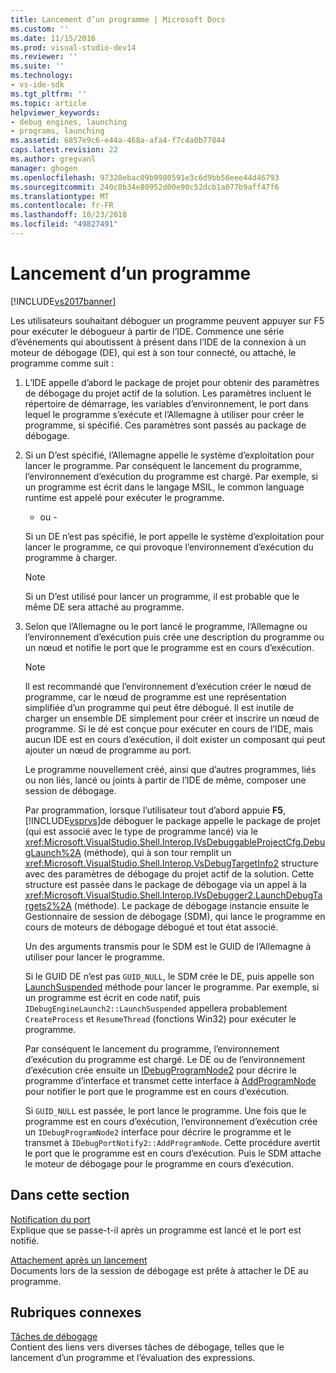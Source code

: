 ```yaml
---
title: Lancement d’un programme | Microsoft Docs
ms.custom: ''
ms.date: 11/15/2016
ms.prod: visual-studio-dev14
ms.reviewer: ''
ms.suite: ''
ms.technology:
- vs-ide-sdk
ms.tgt_pltfrm: ''
ms.topic: article
helpviewer_keywords:
- debug engines, launching
- programs, launching
ms.assetid: 6857e9c6-e44a-468a-afa4-f7c4a0b77844
caps.latest.revision: 22
ms.author: gregvanl
manager: ghogen
ms.openlocfilehash: 97320ebac09b9980591e3c6d9bb56eee44d46793
ms.sourcegitcommit: 240c8b34e80952d00e90c52dcb1a077b9aff47f6
ms.translationtype: MT
ms.contentlocale: fr-FR
ms.lasthandoff: 10/23/2018
ms.locfileid: "49827491"
---
```

# <a name="launching-a-program"></a>Lancement d’un programme
[!INCLUDE[vs2017banner](../../includes/vs2017banner.md)]

Les utilisateurs souhaitant déboguer un programme peuvent appuyer sur F5 pour exécuter le débogueur à partir de l’IDE. Commence une série d’événements qui aboutissent à présent dans l’IDE de la connexion à un moteur de débogage (DE), qui est à son tour connecté, ou attaché, le programme comme suit :  
  
1. L’IDE appelle d’abord le package de projet pour obtenir des paramètres de débogage du projet actif de la solution. Les paramètres incluent le répertoire de démarrage, les variables d’environnement, le port dans lequel le programme s’exécute et l’Allemagne à utiliser pour créer le programme, si spécifié. Ces paramètres sont passés au package de débogage.  
  
2. Si un D’est spécifié, l’Allemagne appelle le système d’exploitation pour lancer le programme. Par conséquent le lancement du programme, l’environnement d’exécution du programme est chargé. Par exemple, si un programme est écrit dans le langage MSIL, le common language runtime est appelé pour exécuter le programme.  
  
    - ou -  
  
    Si un DE n’est pas spécifié, le port appelle le système d’exploitation pour lancer le programme, ce qui provoque l’environnement d’exécution du programme à charger.  
  
   > [!NOTE]
   >  Si un D’est utilisé pour lancer un programme, il est probable que le même DE sera attaché au programme.  
  
3. Selon que l’Allemagne ou le port lancé le programme, l’Allemagne ou l’environnement d’exécution puis crée une description du programme ou un nœud et notifie le port que le programme est en cours d’exécution.  
  
   > [!NOTE]
   >  Il est recommandé que l’environnement d’exécution créer le nœud de programme, car le nœud de programme est une représentation simplifiée d’un programme qui peut être débogué. Il est inutile de charger un ensemble DE simplement pour créer et inscrire un nœud de programme. Si le dé est conçue pour exécuter en cours de l’IDE, mais aucun IDE est en cours d’exécution, il doit exister un composant qui peut ajouter un nœud de programme au port.  
  
   Le programme nouvellement créé, ainsi que d’autres programmes, liés ou non liés, lancé ou joints à partir de l’IDE de même, composer une session de débogage.  
  
   Par programmation, lorsque l’utilisateur tout d’abord appuie **F5**, [!INCLUDE[vsprvs](../../includes/vsprvs-md.md)]de déboguer le package appelle le package de projet (qui est associé avec le type de programme lancé) via le <xref:Microsoft.VisualStudio.Shell.Interop.IVsDebuggableProjectCfg.DebugLaunch%2A> (méthode), qui à son tour remplit un <xref:Microsoft.VisualStudio.Shell.Interop.VsDebugTargetInfo2> structure avec des paramètres de débogage du projet actif de la solution. Cette structure est passée dans le package de débogage via un appel à la <xref:Microsoft.VisualStudio.Shell.Interop.IVsDebugger2.LaunchDebugTargets2%2A> (méthode). Le package de débogage instancie ensuite le Gestionnaire de session de débogage (SDM), qui lance le programme en cours de moteurs de débogage débogué et tout état associé.  
  
   Un des arguments transmis pour le SDM est le GUID de l’Allemagne à utiliser pour lancer le programme.  
  
   Si le GUID DE n’est pas `GUID_NULL`, le SDM crée le DE, puis appelle son [LaunchSuspended](../../extensibility/debugger/reference/idebugenginelaunch2-launchsuspended.md) méthode pour lancer le programme. Par exemple, si un programme est écrit en code natif, puis `IDebugEngineLaunch2::LaunchSuspended` appellera probablement `CreateProcess` et `ResumeThread` (fonctions Win32) pour exécuter le programme.  
  
   Par conséquent le lancement du programme, l’environnement d’exécution du programme est chargé. Le DE ou de l’environnement d’exécution crée ensuite un [IDebugProgramNode2](../../extensibility/debugger/reference/idebugprogramnode2.md) pour décrire le programme d’interface et transmet cette interface à [AddProgramNode](../../extensibility/debugger/reference/idebugportnotify2-addprogramnode.md) pour notifier le port que le programme est en cours d’exécution.  
  
   Si `GUID_NULL` est passée, le port lance le programme. Une fois que le programme est en cours d’exécution, l’environnement d’exécution crée un `IDebugProgramNode2` interface pour décrire le programme et le transmet à `IDebugPortNotify2::AddProgramNode`. Cette procédure avertit le port que le programme est en cours d’exécution. Puis le SDM attache le moteur de débogage pour le programme en cours d’exécution.  
  
## <a name="in-this-section"></a>Dans cette section  
 [Notification du port](../../extensibility/debugger/notifying-the-port.md)  
 Explique que se passe-t-il après un programme est lancé et le port est notifié.  
  
 [Attachement après un lancement](../../extensibility/debugger/attaching-after-a-launch.md)  
 Documents lors de la session de débogage est prête à attacher le DE au programme.  
  
## <a name="related-sections"></a>Rubriques connexes  
 [Tâches de débogage](../../extensibility/debugger/debugging-tasks.md)  
 Contient des liens vers diverses tâches de débogage, telles que le lancement d’un programme et l’évaluation des expressions.

